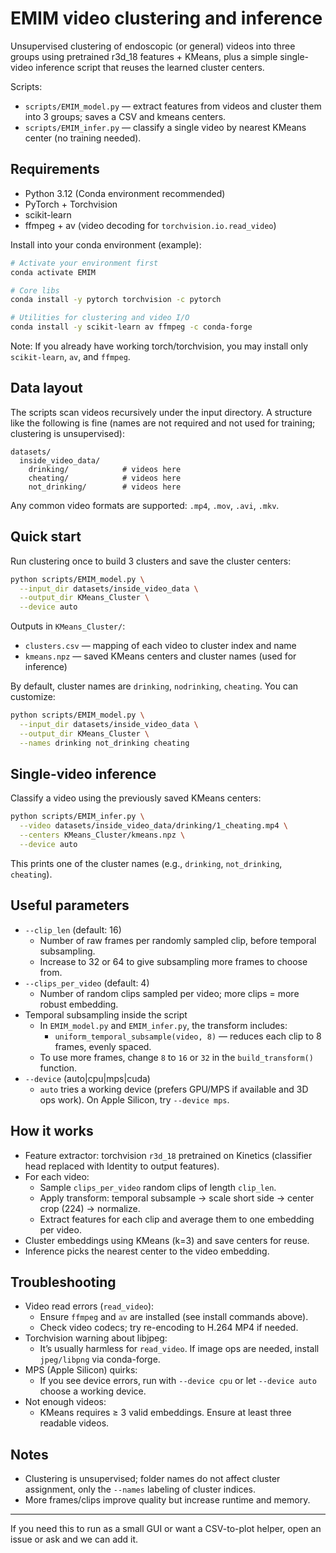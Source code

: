 # EMIM video clustering and inference

Unsupervised clustering of endoscopic (or general) videos into three groups using pretrained r3d_18 features + KMeans, plus a simple single-video inference script that reuses the learned cluster centers.

Scripts:
- `scripts/EMIM_model.py` — extract features from videos and cluster them into 3 groups; saves a CSV and kmeans centers.
- `scripts/EMIM_infer.py` — classify a single video by nearest KMeans center (no training needed).

## Requirements
- Python 3.12 (Conda environment recommended)
- PyTorch + Torchvision
- scikit-learn
- ffmpeg + av (video decoding for `torchvision.io.read_video`)

Install into your conda environment (example):

```bash
# Activate your environment first
conda activate EMIM

# Core libs
conda install -y pytorch torchvision -c pytorch

# Utilities for clustering and video I/O
conda install -y scikit-learn av ffmpeg -c conda-forge
```

Note: If you already have working torch/torchvision, you may install only `scikit-learn`, `av`, and `ffmpeg`.

## Data layout
The scripts scan videos recursively under the input directory. A structure like the following is fine (names are not required and not used for training; clustering is unsupervised):

```
datasets/
  inside_video_data/
    drinking/            # videos here
    cheating/            # videos here
    not_drinking/        # videos here
```

Any common video formats are supported: `.mp4`, `.mov`, `.avi`, `.mkv`.

## Quick start
Run clustering once to build 3 clusters and save the cluster centers:

```bash
python scripts/EMIM_model.py \
  --input_dir datasets/inside_video_data \
  --output_dir KMeans_Cluster \
  --device auto
```

Outputs in `KMeans_Cluster/`:
- `clusters.csv` — mapping of each video to cluster index and name
- `kmeans.npz` — saved KMeans centers and cluster names (used for inference)

By default, cluster names are `drinking`, `nodrinking`, `cheating`. You can customize:

```bash
python scripts/EMIM_model.py \
  --input_dir datasets/inside_video_data \
  --output_dir KMeans_Cluster \
  --names drinking not_drinking cheating
```

## Single-video inference
Classify a video using the previously saved KMeans centers:

```bash
python scripts/EMIM_infer.py \
  --video datasets/inside_video_data/drinking/1_cheating.mp4 \
  --centers KMeans_Cluster/kmeans.npz \
  --device auto
```

This prints one of the cluster names (e.g., `drinking`, `not_drinking`, `cheating`).

## Useful parameters
- `--clip_len` (default: 16)
  - Number of raw frames per randomly sampled clip, before temporal subsampling.
  - Increase to 32 or 64 to give subsampling more frames to choose from.
- `--clips_per_video` (default: 4)
  - Number of random clips sampled per video; more clips = more robust embedding.
- Temporal subsampling inside the script
  - In `EMIM_model.py` and `EMIM_infer.py`, the transform includes:
    - `uniform_temporal_subsample(video, 8)` — reduces each clip to 8 frames, evenly spaced.
  - To use more frames, change `8` to `16` or `32` in the `build_transform()` function.
- `--device` (auto|cpu|mps|cuda)
  - `auto` tries a working device (prefers GPU/MPS if available and 3D ops work). On Apple Silicon, try `--device mps`.

## How it works
- Feature extractor: torchvision `r3d_18` pretrained on Kinetics (classifier head replaced with Identity to output features).
- For each video:
  - Sample `clips_per_video` random clips of length `clip_len`.
  - Apply transform: temporal subsample → scale short side → center crop (224) → normalize.
  - Extract features for each clip and average them to one embedding per video.
- Cluster embeddings using KMeans (k=3) and save centers for reuse.
- Inference picks the nearest center to the video embedding.

## Troubleshooting
- Video read errors (`read_video`):
  - Ensure `ffmpeg` and `av` are installed (see install commands above).
  - Check video codecs; try re-encoding to H.264 MP4 if needed.
- Torchvision warning about libjpeg:
  - It’s usually harmless for `read_video`. If image ops are needed, install `jpeg/libpng` via conda-forge.
- MPS (Apple Silicon) quirks:
  - If you see device errors, run with `--device cpu` or let `--device auto` choose a working device.
- Not enough videos:
  - KMeans requires ≥ 3 valid embeddings. Ensure at least three readable videos.

## Notes
- Clustering is unsupervised; folder names do not affect cluster assignment, only the `--names` labeling of cluster indices.
- More frames/clips improve quality but increase runtime and memory.

---
If you need this to run as a small GUI or want a CSV-to-plot helper, open an issue or ask and we can add it.
